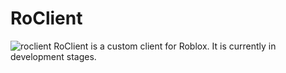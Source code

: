 # RoClient
![roclient](https://user-images.githubusercontent.com/64779013/121806135-fb443a00-cc4e-11eb-8f77-ded75012798a.png)
RoClient is a custom client for Roblox.
It is currently in development stages.
